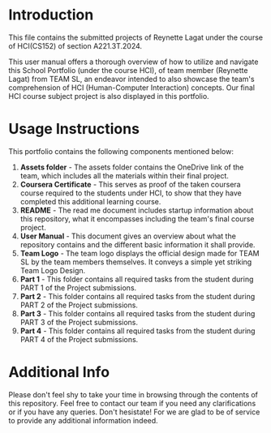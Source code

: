 # Introduction
This file contains the submitted projects of Reynette Lagat under the course of HCI(CS152) of section A221.3T.2024.

This user manual offers a thorough overview of how to utilize and navigate this School Portfolio (under the course HCI), of team member (Reynette Lagat) from TEAM SL, an endeavor intended to also showcase the team's comprehension of HCI (Human-Computer Interaction) concepts. Our final HCI course subject project is also displayed in this portfolio.

# Usage Instructions
This portfolio contains the following components mentioned below:
1. **Assets folder** - The assets folder contains the OneDrive link of the team, which includes all the materials within their final project.
2. **Coursera Certificate** - This serves as proof of the taken coursera course required to the students under HCI, to show that they have completed this additional learning course.
3. **README** - The read me document includes startup information about this repository, what it encompasses including the team's final course project.
4. **User Manual** - This document gives an overview about what the repository contains and the different basic information it shall provide.
5. **Team Logo** - The team logo displays the official design made for TEAM SL by the team members themselves. It conveys a simple yet striking Team Logo Design.
6.  **Part 1** - This folder contains all required tasks from the student during PART 1 of the Project submissions.
7.   **Part 2** - This folder contains all required tasks from the student during PART 2 of the Project submissions.
8.    **Part 3** - This folder contains all required tasks from the student during PART 3 of the Project submissions.
9. **Part 4** - This folder contains all required tasks from the student during PART 4 of the Project submissions.

# Additional Info
Please don't feel shy to take your time in browsing through the contents of this repository. Feel free to contact our team if you need any clarifications or if you have any queries. Don't hesistate! For we are glad to be of service to provide any additional information indeed.
